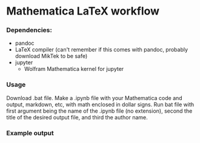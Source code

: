 # Mathematica LaTeX workflow
### Dependencies:
- pandoc
- LaTeX compiler (can't remember if this comes with pandoc, probably download MikTek to be safe)
- jupyter
  - Wolfram Mathematica kernel for jupyter

### Usage
Download .bat file. Make a .ipynb file with your Mathematica code and output, markdown, etc, with math enclosed in dollar signs. Run bat file with first argument being the name of the .ipynb file (no extension), second the title of the desired output file, and third the author name.

### Example output
